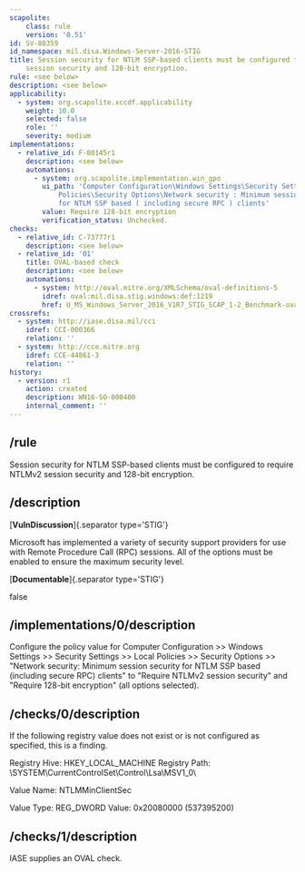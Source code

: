 ```yaml
---
scapolite:
    class: rule
    version: '0.51'
id: SV-88359
id_namespace: mil.disa.Windows-Server-2016-STIG
title: Session security for NTLM SSP-based clients must be configured to require NTLMv2
    session security and 128-bit encryption.
rule: <see below>
description: <see below>
applicability:
  - system: org.scapolite.xccdf.applicability
    weight: 10.0
    selected: false
    role: ''
    severity: medium
implementations:
  - relative_id: F-80145r1
    description: <see below>
    automations:
      - system: org.scapolite.implementation.win_gpo
        ui_path: 'Computer Configuration\Windows Settings\Security Settings\Local
            Policies\Security Options\Network security : Minimum session security
            for NTLM SSP based ( including secure RPC ) clients'
        value: Require 128-bit encryption
        verification_status: Unchecked.
checks:
  - relative_id: C-73777r1
    description: <see below>
  - relative_id: '01'
    title: OVAL-based check
    description: <see below>
    automations:
      - system: http://oval.mitre.org/XMLSchema/oval-definitions-5
        idref: oval:mil.disa.stig.windows:def:1219
        href: U_MS_Windows_Server_2016_V1R7_STIG_SCAP_1-2_Benchmark-oval.xml
crossrefs:
  - system: http://iase.disa.mil/cci
    idref: CCI-000366
    relation: ''
  - system: http://cce.mitre.org
    idref: CCE-44861-3
    relation: ''
history:
  - version: r1
    action: created
    description: WN16-SO-000400
    internal_comment: ''
---
```



## /rule

Session security for NTLM SSP-based clients must be configured to require NTLMv2 session security and 128-bit encryption.

## /description

[**VulnDiscussion**]{.separator type='STIG'}

Microsoft has implemented a variety of security support providers for use with Remote Procedure Call (RPC) sessions. All of the options must be enabled to ensure the maximum security level.

[**Documentable**]{.separator type='STIG'}

false

## /implementations/0/description

Configure the policy value for Computer Configuration >> Windows Settings >> Security Settings >> Local Policies >> Security Options >> "Network security: Minimum session security for NTLM SSP based (including secure RPC) clients" to "Require NTLMv2 session security" and "Require 128-bit encryption" (all options selected).

## /checks/0/description

If the following registry value does not exist or is not configured as specified, this is a finding.

Registry Hive: HKEY_LOCAL_MACHINE
Registry Path: \SYSTEM\CurrentControlSet\Control\Lsa\MSV1_0\

Value Name: NTLMMinClientSec

Value Type: REG_DWORD
Value: 0x20080000 (537395200)

## /checks/1/description

IASE supplies an OVAL check.
